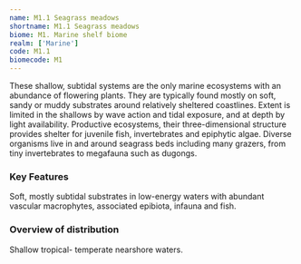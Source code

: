 ```yaml
---
name: M1.1 Seagrass meadows
shortname: M1.1 Seagrass meadows
biome: M1. Marine shelf biome
realm: ['Marine']
code: M1.1
biomecode: M1
---
```


These shallow, subtidal systems are the only marine ecosystems with an abundance of flowering plants. They are typically found mostly on soft, sandy or muddy substrates around relatively sheltered coastlines. Extent is limited in the shallows by wave action and tidal exposure, and at depth by light availability. Productive ecosystems, their three-dimensional structure provides shelter for juvenile fish, invertebrates and epiphytic algae. Diverse organisms live in and around seagrass beds including many grazers, from tiny invertebrates to megafauna such as dugongs.

### Key Features

Soft, mostly subtidal substrates in low-energy waters with abundant vascular macrophytes, associated epibiota, infauna and fish.

### Overview of distribution

Shallow tropical- temperate nearshore waters.
